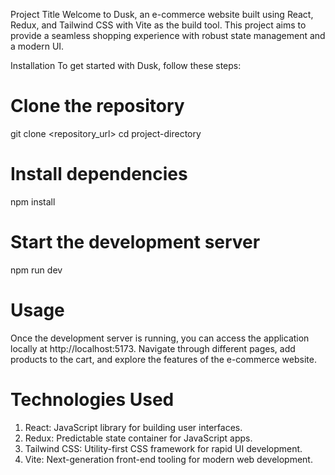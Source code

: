 Project Title
Welcome to Dusk, an e-commerce website built using React, Redux, and Tailwind CSS with Vite as the build tool. This project aims to provide a seamless shopping experience with robust state management and a modern UI.

Installation
To get started with Dusk, follow these steps:

# Clone the repository

git clone <repository_url>
cd project-directory

# Install dependencies

npm install

# Start the development server

npm run dev

# Usage
Once the development server is running, you can access the application locally at http://localhost:5173. Navigate through different pages, add products to the cart, and explore the features of the e-commerce website.

# Technologies Used
1. React: JavaScript library for building user interfaces.
2. Redux: Predictable state container for JavaScript apps.
3. Tailwind CSS: Utility-first CSS framework for rapid UI development.
4. Vite: Next-generation front-end tooling for modern web development.
